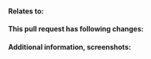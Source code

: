 <!---
Thank you for your contribution 🎉

Please make sure your PR's title follows the `conventional commit` guidelines.
<type>[optional scope]: <description>

types: `feat`, `fix`, `chore`, `refactor`
scopes: `task`, `command`, `ui`, `doc update`
-->

#### Relates to:
<!---
- Issue number #10 [optional if no issue number]
-->

#### This pull request has following changes:
<!---
- Example: 
    - Added new command
    - Refactored code 
-->

#### Additional information, screenshots:
<!---
- Info
-->
